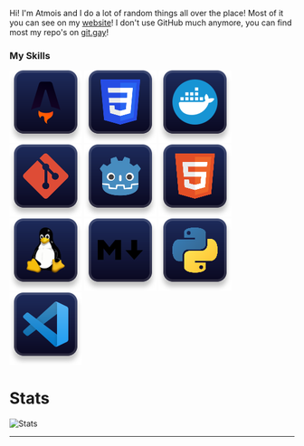 Hi! I'm Atmois and I do a lot of random things all over the place! Most of it you can see on my [website](https://atmois.com)! I don't use GitHub much anymore, you can find most my repo's on [git.gay](https://git.gay/Atmois?tab=repositories)!

### My Skills
![Astro](icons/astro.svg)
![CSS](icons/css.svg)
![Docker](icons/docker.svg)
![Git](icons/git.svg)
![Godot](icons/godot.svg)
![HTML](icons/html.svg)
![Linux](icons/linux.svg)
![Markdown](icons/md.svg)
![Python](icons/py.svg)
![VSCode](icons/vscode.svg)

# Stats

![Stats](https://readme-stats-git-main-atmois-projects.vercel.app/api?username=Atmois&show_icons=true&include_all_commits=true&count_private=true&theme=tokyonight&hide=stars)

<hr>
